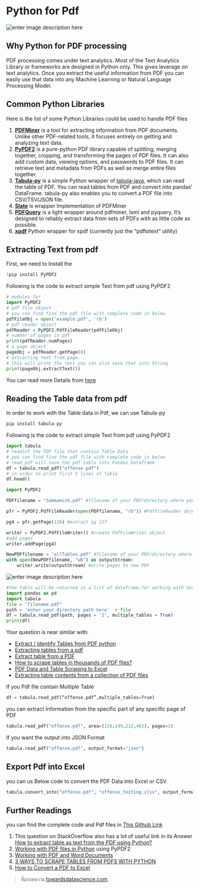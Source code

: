 
Python for Pdf
===
![enter image description here](https://miro.medium.com/proxy/1*F1oFCwu6_4ork7pWE__IIg.jpeg)

## Why Python for PDF processing

PDF processing comes under text analytics. Most of the Text Analytics Library or frameworks are designed in Python only. This gives leverage on text analytics. Once you extract the useful information from PDF you can easily use that data into any Machine Learning or Natural Language Processing Model.

## Common Python Libraries

Here is the list of some Python Libraries could be used to handle PDF files

1.  [**PDFMiner**](https://github.com/euske/pdfminer) is a tool for extracting information from PDF documents. Unlike other PDF-related tools, it focuses entirely on getting and analyzing text data.
2.  [**PyPDF2**](https://github.com/mstamy2/PyPDF2) is a pure-python PDF library capable of splitting, merging together, cropping, and transforming the pages of PDF files. It can also add custom data, viewing options, and passwords to PDF files. It can retrieve text and metadata from PDFs as well as merge entire files together.
3.  [**Tabula-py**](https://github.com/chezou/tabula-py)  is a simple Python wrapper of  [tabula-java](https://github.com/tabulapdf/tabula-java), which can read the table of PDF. You can read tables from PDF and convert into pandas’ DataFrame. tabula-py also enables you to convert a PDF file into CSV/TSV/JSON file.
4.  [**Slate**](https://github.com/timClicks/slate) is wrapper Implementation of PDFMiner
5.  [**PDFQuery**](https://github.com/jcushman/pdfquery) is a light wrapper around pdfminer, lxml and pyquery. It’s designed to reliably extract data from sets of PDFs with as little code as possible.
6.  [**xpdf**](https://github.com/ecatkins/xpdf_python) Python wrapper for xpdf (currently just the “pdftotext” utility)

## Extracting Text from pdf

First, we need to Install the
```py
!pip install PyPDF2
```
Following is the code to extract simple Text from pdf using PyPDF2
```py
# modules for 
import PyPDF2
# pdf file object
# you can find find the pdf file with complete code in below
pdfFileObj = open('example.pdf', 'rb')
# pdf reader object
pdfReader = PyPDF2.PdfFileReader(pdfFileObj)
# number of pages in pdf
print(pdfReader.numPages)
# a page object
pageObj = pdfReader.getPage(0)
# extracting text from page.
# this will print the text you can also save that into String
print(pageObj.extractText())
```
You can read more Details from  [here](https://www.geeksforgeeks.org/working-with-pdf-files-in-python/)

## Reading the Table data from pdf

In order to work with the Table data in Pdf, we can use Tabula-py
```py
pip install tabula-py
```
Following is the code to extract simple Text from pdf using PyPDF2
```py
import tabula
# readinf the PDF file that contain Table Data
# you can find find the pdf file with complete code in below
# read_pdf will save the pdf table into Pandas Dataframe
df = tabula.read_pdf("offense.pdf")
# in order to print first 5 lines of Table
df.head()
```
```py
import PyPDF2

PDFfilename = "Sammamish.pdf" #filename of your PDF/directory where your PDF is stored

pfr = PyPDF2.PdfFileReader(open(PDFfilename, "rb")) #PdfFileReader object

pg4 = pfr.getPage(126) #extract pg 127

writer = PyPDF2.PdfFileWriter() #create PdfFileWriter object
#add pages
writer.addPage(pg4)

NewPDFfilename = "allTables.pdf" #filename of your PDF/directory where you want your new PDF to be
with open(NewPDFfilename, "wb") as outputStream:
    writer.write(outputStream) #write pages to new PDF
```
![enter image description here](https://i.stack.imgur.com/0kWSg.png)

```py
#the table will be returned in a list of dataframe,for working with dataframe you need pandas
import pandas as pd
import tabula
file = "filename.pdf"
path = 'enter your directory path here'  + file
df = tabula.read_pdf(path, pages = '1', multiple_tables = True)
print(df)
```
Your question is near similar with:

-   [Extract / Identify Tables from PDF python](https://stackoverflow.com/questions/28532770/extract-identify-tables-from-pdf-python)    
-   [Extracting tables from a pdf](https://stackoverflow.com/questions/27927880/extracting-tables-from-a-pdf)    
-   [Extract table from a PDF](https://stackoverflow.com/questions/17591426/extract-table-from-a-pdf)    
-   [How to scrape tables in thousands of PDF files?](https://stackoverflow.com/questions/25125178/how-to-scrape-tables-in-thousands-of-pdf-files)    
-   [PDF Data and Table Scraping to Excel](https://stackoverflow.com/questions/29868541/pdf-data-and-table-scraping-to-excel)    
-   [Extracting table contents from a collection of PDF files](https://stackoverflow.com/questions/17217194/extracting-table-contents-from-a-collection-of-pdf-files/26110587#26110587)

If you Pdf file contain Multiple Table
```py
df = tabula.read_pdf(“offense.pdf”,multiple_tables=True)
```
you can extract Information from the specific part of any specific page of PDF
```py
tabula.read_pdf("offense.pdf", area=(126,149,212,462), pages=1)
```
If you want the output into JSON Format
```py
tabula.read_pdf("offense.pdf", output_format="json")
```


## Export Pdf into Excel

you can us Below code to convert the PDF Data into Excel or CSV
```py
tabula.convert_into("offense.pdf", "offense_testing.xlsx", output_format="xlsx")
```
## Further Readings

you can find the complete code and Pdf files in  [This Github Link](https://github.com/umer7/Python-for-PDF)

1.  This question on StackOverflow also has a lot of useful link in its Answer  [How to extract table as text from the PDF using Python?](https://stackoverflow.com/questions/47533875/how-to-extract-table-as-text-from-the-pdf-using-python)
2.  [Working with PDF files in Python](https://www.geeksforgeeks.org/working-with-pdf-files-in-python/)  using PyPDF2
3.  [Working with PDF and Word Documents](https://automatetheboringstuff.com/chapter13/)
4. [3 WAYS TO SCRAPE TABLES FROM PDFS WITH PYTHON](http://theautomatic.net/2019/05/24/3-ways-to-scrape-tables-from-pdfs-with-python/)
5. [How to Convert a PDF to Excel](https://tomassetti.me/how-to-convert-a-pdf-to-excel/)


> ที่มาบทความ [towardsdatascience.com](https://towardsdatascience.com/python-for-pdf-ef0fac2808b0).
<!--stackedit_data:
eyJoaXN0b3J5IjpbNTczNjk3ODQ5XX0=
-->